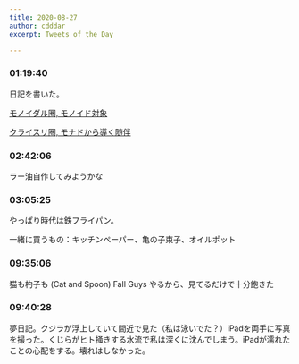 ```yaml
---
title: 2020-08-27
author: cdddar
excerpt: Tweets of the Day

---
```


### 01:19:40

日記を書いた。

[モノイダル圏, モノイド対象](https://cympfh.cc/aiura/monoid-objects)

[クライスリ圏, モナドから導く随伴](https://cympfh.cc/aiura/kleisli-category)

### 02:42:06

ラー油自作してみようかな

### 03:05:25

やっぱり時代は鉄フライパン。

一緒に買うもの：キッチンペーパー、亀の子束子、オイルポット

### 09:35:06

猫も杓子も (Cat and Spoon) Fall Guys やるから、見てるだけで十分飽きた

### 09:40:28

夢日記。クジラが浮上していて間近で見た（私は泳いでた？）iPadを両手に写真を撮った。くじらがヒト掻きする水流で私は深くに沈んでしまう。iPadが濡れたことの心配をする。壊れはしなかった。
